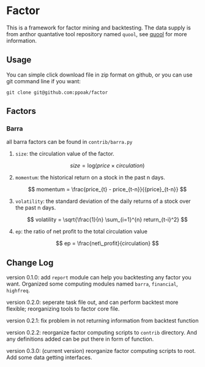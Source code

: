 # Factor

This is a framework for factor mining and backtesting. The data supply is from anthor quantative tool repository named `quool`, see [quool](https://github.com/ppoak/quool) for more information.

## Usage

You can simple click download file in zip format on github, or you can use git command line if you want:

```
git clone git@github.com:ppoak/factor
```

## Factors

### Barra

all barra factors can be found in `contrib/barra.py`

1. `size`: the circulation value of the factor.

   $$
   size = \text{log}(price \times circulation)
   $$
2. `momentum`: the historical return on a stock in the past n days.

   $$
   momentum = \frac{price_{t} - price_{t-n}}{{price}_{t-n}}
   $$
3. `volatility`: the standard deviation of the daily returns of a stock over the past n days.

   $$
   volatility = \sqrt{\frac{1}{n} \sum_{i=1}^{n} return_{t-i}^2}
   $$
4. `ep`: the ratio of net profit to the total circulation value

   $$
   ep = \frac{net\_profit}{circulation}
   $$

## Change Log

version 0.1.0: add `report` module can help you backtesting any factor you want. Organized some computing modules named `barra`, `financial`, `highfreq`.

version 0.2.0: seperate task file out, and can perform backtest more flexible; reorganizing tools to factor core file.

version 0.2.1: fix problem in not returning information from backtest function

version 0.2.2: reorganize factor computing scripts to `contrib` directory. And any definitions added can be put there in form of function.

version 0.3.0: (current version) reorganize factor computing scripts to root. Add some data getting interfaces.
